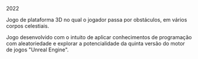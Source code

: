 2022


Jogo de plataforma 3D no qual o jogador passa por obstáculos, em vários corpos celestiais.

Jogo desenvolvido com o intuito de aplicar conhecimentos de programação com aleatoriedade e explorar a potencialidade da quinta versão do motor de jogos "Unreal Engine".
